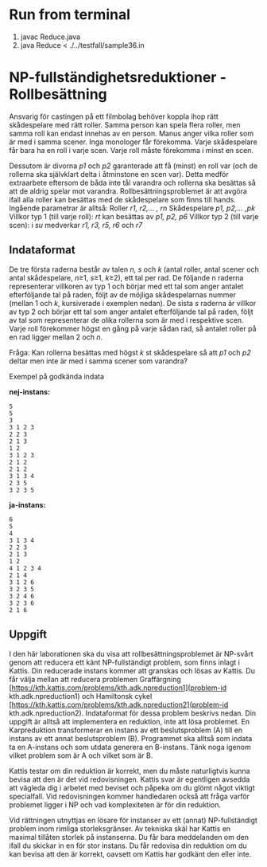 # Run from terminal
1. javac Reduce.java
2. java Reduce < ./../testfall/sample36.in
# NP-fullständighetsreduktioner - Rollbesättning

Ansvarig för castingen på ett filmbolag behöver koppla ihop rätt skådespelare med rätt roller. Samma person kan spela flera roller, men samma roll kan endast innehas av en person. Manus anger vilka roller som är med i samma scener. Inga monologer får förekomma. Varje skådespelare får bara ha en roll i varje scen. Varje roll måste förekomma i minst en scen.

Dessutom är divorna *p1* och *p2* garanterade att få (minst) en roll var (och de rollerna ska självklart delta i åtminstone en scen var). Detta medför extraarbete eftersom de båda inte tål varandra och rollerna ska besättas så att de aldrig spelar mot varandra. Rollbesättningsproblemet är att avgöra ifall alla roller kan besättas med de skådespelare som finns till hands. Ingående parametrar är alltså: 
Roller *r1, r2,... , rn* 
Skådespelare *p1, p2,... ,pk* 
Villkor typ 1 (till varje roll): *rt* kan besättas av *p1, p2, p6* 
Villkor typ 2 (till varje scen): i *su* medverkar *r1, r3, r5, r6* och *r7*

## Indataformat
De tre första raderna består av talen *n, s* och *k* (antal roller, antal scener och antal skådespelare, *n*≥1, *s*≥1, *k*≥2), ett tal per rad. 
De följande n raderna representerar villkoren av typ 1 och börjar med ett tal som anger antalet efterföljande tal på raden, följt av de möjliga skådespelarnas nummer (mellan 1 och *k*, kursiverade i exemplen nedan). 
De sista *s* raderna är villkor av typ 2 och börjar ett tal som anger antalet efterföljande tal på raden, följt av tal som representerar de olika rollerna som är med i respektive scen. Varje roll förekommer högst en gång på varje sådan rad, så antalet roller på en rad ligger mellan 2 och *n*.

Fråga: Kan rollerna besättas med högst *k* st skådespelare så att *p1* och *p2* deltar men inte är med i samma scener som varandra?

Exempel på godkända indata

**nej-instans:** 
```
5
5 
3
3 1 2 3
2 2 3
2 1 3
1 2
3 1 2 3
2 1 2
2 1 2
3 1 3 4
2 3 5
3 2 3 5
```
**ja-instans:** 
```
6
5
4
3 1 3 4
2 2 3
2 1 3
1 2
4 1 2 3 4
2 1 4
3 1 2 6
3 2 3 5
3 2 4 6
3 2 3 6
2 1 6 
```

## Uppgift
I den här laborationen ska du visa att rollbesättningsproblemet är NP-svårt genom att reducera ett känt NP-fullständigt problem, som finns inlagt i Kattis. Din reducerade instans kommer att granskas och lösas av Kattis. Du får välja mellan att reducera problemen Graffärgning [https://kth.kattis.com/problems/kth.adk.npreduction1](problem-id kth.adk.npreduction1) och Hamiltonsk cykel [https://kth.kattis.com/problems/kth.adk.npreduction2](problem-id kth.adk.npreduction2). Indataformat för dessa problem beskrivs nedan. Din uppgift är alltså att implementera en reduktion, inte att lösa problemet. En Karpreduktion transformerar en instans av ett beslutsproblem (A) till en instans av ett annat beslutsproblem (B). Programmet ska alltså som indata ta en A-instans och som utdata generera en B-instans. Tänk noga igenom vilket problem som är A och vilket som är B.

Kattis testar om din reduktion är korrekt, men du måste naturligtvis kunna bevisa att den är det vid redovisningen. Kattis svar är egentligen avsedda att vägleda dig i arbetet med beviset och påpeka om du glömt något viktigt specialfall. Vid redovisningen kommer handledaren också att fråga varför problemet ligger i NP och vad komplexiteten är för din reduktion.

Vid rättningen utnyttjas en lösare för instanser av ett (annat) NP-fullständigt problem inom rimliga storleksgränser. Av tekniska skäl har Kattis en maximal tillåten storlek på instanserna. Du får bara meddelanden om den ifall du skickar in en för stor instans. Du får redovisa din reduktion om du kan bevisa att den är korrekt, oavsett om Kattis har godkänt den eller inte.
